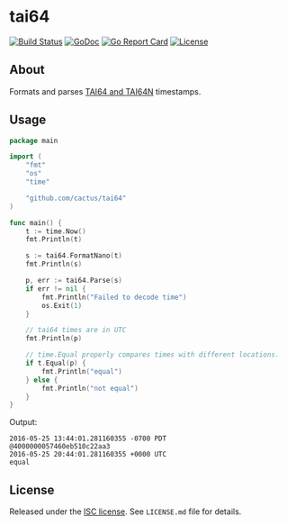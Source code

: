 tai64
=====

[![Build Status](https://travis-ci.org/cactus/tai64.svg?branch=master)](https://travis-ci.org/cactus/tai64)
[![GoDoc](https://godoc.org/github.com/cactus/tai64?status.png)](https://godoc.org/github.com/cactus/tai64)
[![Go Report Card](https://goreportcard.com/badge/github.com/cactus/tai64)](https://goreportcard.com/report/github.com/cactus/tai64)
[![License](https://img.shields.io/github/license/cactus/tai64.svg)](https://github.com/cactus/tai64/blob/master/LICENSE.md)

## About

Formats and parses [TAI64 and TAI64N][1] timestamps.

## Usage

``` go
package main

import (
	"fmt"
	"os"
	"time"

	"github.com/cactus/tai64"
)

func main() {
	t := time.Now()
	fmt.Println(t)

	s := tai64.FormatNano(t)
	fmt.Println(s)

	p, err := tai64.Parse(s)
	if err != nil {
		fmt.Println("Failed to decode time")
		os.Exit(1)
	}

    // tai64 times are in UTC
    fmt.Println(p)

    // time.Equal properly compares times with different locations.
	if t.Equal(p) {
		fmt.Println("equal")
	} else {
		fmt.Println("not equal")
	}
}
```

Output:

```
2016-05-25 13:44:01.281160355 -0700 PDT
@4000000057460eb510c22aa3
2016-05-25 20:44:01.281160355 +0000 UTC
equal
```

## License

Released under the [ISC license][2]. See `LICENSE.md` file for details.


[1]: https://cr.yp.to/libtai/tai64.html
[2]: https://choosealicense.com/licenses/isc/
